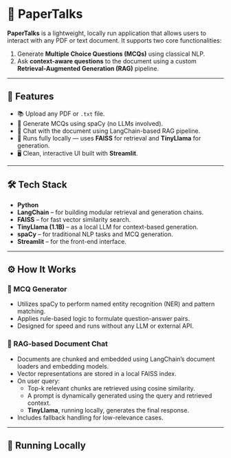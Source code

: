 # 📄 PaperTalks

**PaperTalks** is a lightweight, locally run application that allows users to interact with any PDF or text document. It supports two core functionalities:
1. Generate **Multiple Choice Questions (MCQs)** using classical NLP.
2. Ask **context-aware questions** to the document using a custom **Retrieval-Augmented Generation (RAG)** pipeline.

---

## 🚀 Features

- 📚 Upload any PDF or `.txt` file.
- 🧠 Generate MCQs using spaCy (no LLMs involved).
- 💬 Chat with the document using LangChain-based RAG pipeline.
- 🧾 Runs fully locally — uses **FAISS** for retrieval and **TinyLlama** for generation.
- 🖥️ Clean, interactive UI built with **Streamlit**.

---

## 🛠️ Tech Stack

- **Python**
- **LangChain** – for building modular retrieval and generation chains.
- **FAISS** – for fast vector similarity search.
- **TinyLlama (1.1B)** – as a local LLM for context-based generation.
- **spaCy** – for traditional NLP tasks and MCQ generation.
- **Streamlit** – for the front-end interface.

---

## ⚙️ How It Works

### 🧠 MCQ Generator
- Utilizes spaCy to perform named entity recognition (NER) and pattern matching.
- Applies rule-based logic to formulate question-answer pairs.
- Designed for speed and runs without any LLM or external API.

### 💬 RAG-based Document Chat
- Documents are chunked and embedded using LangChain’s document loaders and embedding models.
- Vector representations are stored in a local FAISS index.
- On user query:
  - Top-k relevant chunks are retrieved using cosine similarity.
  - A prompt is dynamically generated using the query and retrieved context.
  - **TinyLlama**, running locally, generates the final response.
- Includes fallback handling for low-relevance cases.

---

## 🧪 Running Locally

